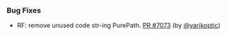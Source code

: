 ### Bug Fixes

- RF: remove unused code str-ing PurePath.  [PR
  #7073](https://github.com/datalad/datalad/pull/7073) (by
  [@yarikoptic](https://github.com/yarikoptic))
